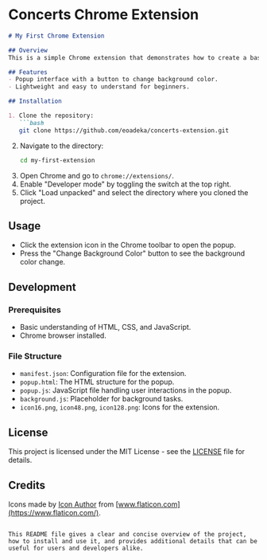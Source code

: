 # Concerts Chrome Extension


```markdown
# My First Chrome Extension

## Overview
This is a simple Chrome extension that demonstrates how to create a basic popup interface. The extension changes the background color of the popup when a button is clicked.

## Features
- Popup interface with a button to change background color.
- Lightweight and easy to understand for beginners.

## Installation

1. Clone the repository:
   ```bash
   git clone https://github.com/eoadeka/concerts-extension.git
   ```
2. Navigate to the directory:
   ```bash
   cd my-first-extension
   ```
3. Open Chrome and go to `chrome://extensions/`.
4. Enable "Developer mode" by toggling the switch at the top right.
5. Click "Load unpacked" and select the directory where you cloned the project.

## Usage
- Click the extension icon in the Chrome toolbar to open the popup.
- Press the "Change Background Color" button to see the background color change.

## Development

### Prerequisites
- Basic understanding of HTML, CSS, and JavaScript.
- Chrome browser installed.

### File Structure
- `manifest.json`: Configuration file for the extension.
- `popup.html`: The HTML structure for the popup.
- `popup.js`: JavaScript file handling user interactions in the popup.
- `background.js`: Placeholder for background tasks.
- `icon16.png`, `icon48.png`, `icon128.png`: Icons for the extension.

## License
This project is licensed under the MIT License - see the [LICENSE](LICENSE) file for details.

## Credits
Icons made by [Icon Author](https://www.flaticon.com/authors/icon-author) from [www.flaticon.com](https://www.flaticon.com/).
```

This README file gives a clear and concise overview of the project, how to install and use it, and provides additional details that can be useful for users and developers alike.